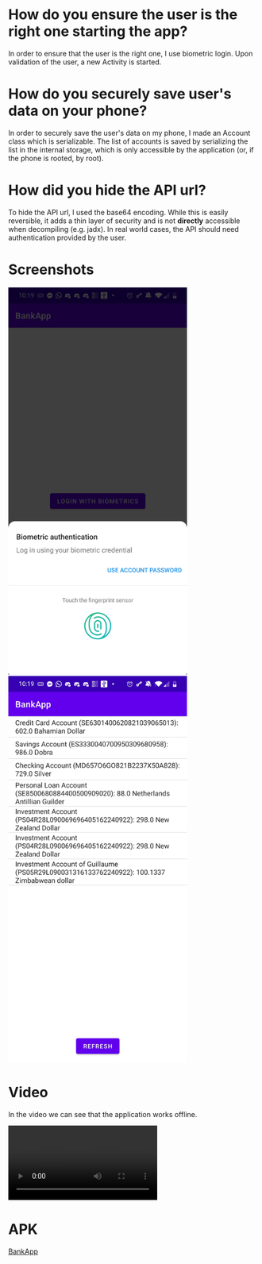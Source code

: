 # How do you ensure the user is the right one starting the app?

In order to ensure that the user is the right one, I use biometric login. Upon validation of the user, a new Activity is started.

# How do you securely save user's data on your phone?

In order to securely save the user's data on my phone, I made an Account class which is serializable. The list of accounts is saved by serializing the list in the internal storage, which is only accessible by the application (or, if the phone is rooted, by root).

# How did you hide the API url?

To hide the API url, I used the base64 encoding. While this is easily reversible, it adds a thin layer of security and is not **directly** accessible when decompiling (e.g. jadx). In real world cases, the API should need authentication provided by the user.

# Screenshots

<img src="./screenshots/screen1.jpg" width="360" height="780">
<img src="./screenshots/screen2.jpg" width="360" height="780">

# Video

In the video we can see that the application works offline.

![Video](./screenshots/offline.mp4)

# APK

[BankApp](./WOLFERS_Louis_BankApp.apk)
